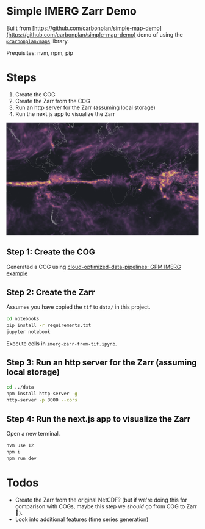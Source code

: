 # Simple IMERG Zarr Demo

Built from [https://github.com/carbonplan/simple-map-demo](https://github.com/carbonplan/simple-map-demo) demo of using the [`@carbonplan/maps`](https://github.com/carbonplan/maps) library. 

Prequisites: nvm, npm, pip

# Steps

1. Create the COG
2. Create the Zarr from the COG
3. Run an http server for the Zarr (assuming local storage)
4. Run the next.js app to visualize the Zarr

![IMERG Zarr](imerg-zarr.png)

## Step 1: Create the COG

Generated a COG using [cloud-optimized-data-pipelines: GPM IMERG example](https://github.com/NASA-IMPACT/cloud-optimized-data-pipelines/tree/main/docker/hdf5-to-cog#gpm-imerg-example)

## Step 2: Create the Zarr

Assumes you have copied the `tif` to `data/` in this project.

```bash
cd notebooks
pip install -r requirements.txt
jupyter notebook
```

Execute cells in `imerg-zarr-from-tif.ipynb`.

## Step 3: Run an http server for the Zarr (assuming local storage)

```bash
cd ../data
npm install http-server -g
http-server -p 8000 --cors
```

## Step 4: Run the next.js app to visualize the Zarr

Open a new terminal.

```bash
nvm use 12
npm i
npm run dev
```

# Todos

* Create the Zarr from the original NetCDF? (but if we're doing this for comparison with COGs, maybe this step we _should_ go from COG to Zarr 🤔).
* Look into additional features (time series generation)


